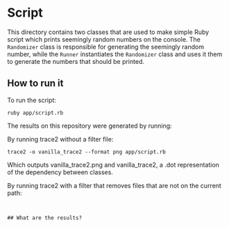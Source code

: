 # Script

This directory contains two classes that are used to make simple Ruby script
which prints seemingly random numbers on the console. The `Randomizer` class
is responsible for generating the seemingly random number, while the `Runner`
instantiates the `Randomizer` class and uses it them to generate the numbers
that should be printed.

## How to run it

To run the script:

```
ruby app/script.rb
```

The results on this repository were generated
by running:

By running trace2 without a filter file:
```
trace2 -o vanilla_trace2 --format png app/script.rb
```

Which outputs vanilla_trace2.png and vanilla_trace2,
a .dot representation of the dependency between classes.

By running trace2 with a filter that removes files that
are not on the current path:

```


## What are the results?
